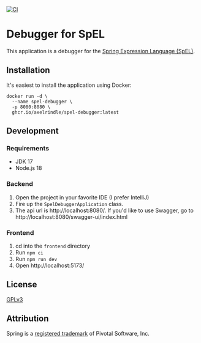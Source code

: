 [![CI](https://github.com/axelrindle/spel-debugger/actions/workflows/ci.yml/badge.svg)](https://github.com/axelrindle/spel-debugger/actions/workflows/ci.yml)

# Debugger for SpEL

This application is a debugger for the
[Spring Expression Language (SpEL)](https://docs.spring.io/spring-framework/reference/core/expressions.html).

## Installation

It's easiest to install the application using Docker:

```shell
docker run -d \
  --name spel-debugger \
  -p 8080:8080 \
  ghcr.io/axelrindle/spel-debugger:latest
```

## Development

### Requirements

- JDK 17
- Node.js 18

### Backend

1. Open the project in your favorite IDE (I prefer IntelliJ)
2. Fire up the `SpelDebuggerApplication` class.
3. The api url is http://localhost:8080/.
   If you'd like to use Swagger, go to http://localhost:8080/swagger-ui/index.html

### Frontend

1. cd into the `frontend` directory
2. Run `npm ci`
3. Run `npm run dev`
4. Open http://localhost:5173/

## License

[GPLv3](LICENSE)

## Attribution

Spring is a [registered trademark](https://spring.io/trademarks) of Pivotal Software, Inc.
